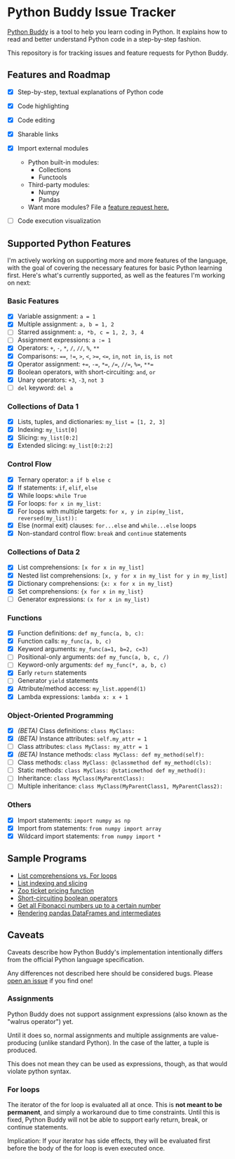 # Python Buddy Issue Tracker

[Python Buddy](https:/pythonbuddy.dev/) is a tool to help you learn coding in Python. It explains how to read and better understand Python code in a step-by-step fashion.

This repository is for tracking issues and feature requests for Python Buddy.

## Features and Roadmap

- [x] Step-by-step, textual explanations of Python code
- [x] Code highlighting
- [x] Code editing
- [x] Sharable links
- [x] Import external modules

  - Python built-in modules:
    - Collections
    - Functools
  - Third-party modules:
    - Numpy
    - Pandas
  - Want more modules? File a [feature request here.](https://github.com/RichDom2185/pythonbuddy-issue-tracker/issues)

- [ ] Code execution visualization

## Supported Python Features

I'm actively working on supporting more and more features of the language, with the goal of covering the necessary features for basic Python learning first. Here's what's currently supported, as well as the features I'm working on next:

### Basic Features

- [x] Variable assignment: `a = 1`
- [x] Multiple assignment: `a, b = 1, 2`
- [ ] Starred assignment: `a, *b, c = 1, 2, 3, 4`
- [ ] Assignment expressions: `a := 1`
- [x] Operators: `+`, `-`, `*`, `/`, `//`, `%`, `**`
- [x] Comparisons: `==`, `!=`, `>`, `<`, `>=`, `<=`, `in`, `not in`, `is`, `is not`
- [x] Operator assignment: `+=`, `-=`, `*=`, `/=`, `//=`, `%=`, `**=`
- [x] Boolean operators, with short-circuiting: `and`, `or`
- [x] Unary operators: `+3`, `-3`, `not 3`
- [ ] `del` keyword: `del a`

### Collections of Data 1

- [x] Lists, tuples, and dictionaries: `my_list = [1, 2, 3]`
- [x] Indexing: `my_list[0]`
- [x] Slicing: `my_list[0:2]`
- [x] Extended slicing: `my_list[0:2:2]`

### Control Flow

- [x] Ternary operator: `a if b else c`
- [x] If statements: `if`, `elif`, `else`
- [x] While loops: `while True`
- [x] For loops: `for x in my_list:`
- [x] For loops with multiple targets: `for x, y in zip(my_list, reversed(my_list)):`
- [x] Else (normal exit) clauses: `for...else` and `while...else` loops
- [x] Non-standard control flow: `break` and `continue` statements

### Collections of Data 2

- [x] List comprehensions: `[x for x in my_list]`
- [x] Nested list comprehensions: `[x, y for x in my_list for y in my_list]`
- [x] Dictionary comprehensions: `{x: x for x in my_list}`
- [x] Set comprehensions: `{x for x in my_list}`
- [ ] Generator expressions: `(x for x in my_list)`

### Functions

- [x] Function definitions: `def my_func(a, b, c):`
- [x] Function calls: `my_func(a, b, c)`
- [x] Keyword arguments: `my_func(a=1, b=2, c=3)`
- [ ] Positional-only arguments: `def my_func(a, b, c, /)`
- [ ] Keyword-only arguments: `def my_func(*, a, b, c)`
- [x] Early `return` statements
- [ ] Generator `yield` statements
- [x] Attribute/method access: `my_list.append(1)`
- [x] Lambda expressions: `lambda x: x + 1`

### Object-Oriented Programming

- [x] _(BETA)_ Class definitions: `class MyClass:`
- [x] _(BETA)_ Instance attributes: `self.my_attr = 1`
- [ ] Class attributes: `class MyClass: my_attr = 1`
- [x] _(BETA)_ Instance methods: `class MyClass: def my_method(self):`
- [ ] Class methods: `class MyClass: @classmethod def my_method(cls):`
- [ ] Static methods: `class MyClass: @staticmethod def my_method():`
- [ ] Inheritance: `class MyClass(MyParentClass):`
- [ ] Multiple inheritance: `class MyClass(MyParentClass1, MyParentClass2):`

### Others

- [x] Import statements: `import numpy as np`
- [x] Import from statements: `from numpy import array`
- [x] Wildcard import statements: `from numpy import *`

## Sample Programs

- [List comprehensions vs. For loops](https://share.richarddominick.me/listcomp_vs_for)
- [List indexing and slicing](https://share.richarddominick.me/list_demo)
- [Zoo ticket pricing function](https://share.richarddominick.me/zoo_ticket)
- [Short-circuiting boolean operators](https://share.richarddominick.me/short_circuit)
- [Get all Fibonacci numbers up to a certain number](https://share.richarddominick.me/fib_n)
- [Rendering pandas DataFrames and intermediates](https://share.richarddominick.me/render_pandas)

## Caveats

Caveats describe how Python Buddy's implementation intentionally differs from the official Python language specification.

Any differences not described here should be considered bugs. Please [open an issue](https://github.com/RichDom2185/pythonbuddy-issue-tracker/issues/new) if you find one!

### Assignments

Python Buddy does not support assignment expressions (also known as the "walrus operator") yet.

Until it does so, normal assignments and multiple assignments are value-producing (unlike standard Python). In the case of the latter, a tuple is produced.

This does not mean they can be used as expressions, though, as that would violate python syntax.

### For loops

The iterator of the for loop is evaluated all at once. This is **not meant to be permanent**, and simply a workaround due to time constraints. Until this is fixed, Python Buddy will not be able to support early return, break, or continue statements.

Implication: If your iterator has side effects, they will be evaluated first before the body of the for loop is even executed once.
